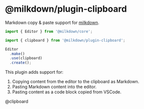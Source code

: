 # @milkdown/plugin-clipboard

Markdown copy & paste support for [milkdown](https://milkdown.dev/).

```typescript
import { Editor } from '@milkdown/core';

import { clipboard } from '@milkdown/plugin-clipboard';

Editor
  .make()
  .use(clipboard)
  .create();
```

This plugin adds support for:

1. Copying content from the editor to the clipboard as Markdown.
2. Pasting Markdown content into the editor.
3. Pasting content as a code block copied from VSCode.

@clipboard
